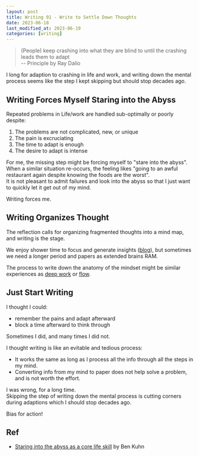 ```yaml
---
layout: post
title: Writing 01 - Write to Settle Down Thoughts
date: 2023-06-18
last_modified_at: 2023-06-19
categories: [writing]
---
```


> (People) keep crashing into what they are blind to until the crashing leads them to adapt\
> -- Principle by Ray Dalio

I long for adaption to crashing in life and work, and writing down the mental process seems like the step I kept skipping but should stop decades ago.

## Writing Forces Myself Staring into the Abyss
Repeated problems in Life/work are handled sub-optimally or poorly despite:
1. The problems are not complicated, new, or unique
1. The pain is excruciating
1. The time to adapt is enough
1. The desire to adapt is intense

For me, the missing step might be forcing myself to "stare into the abyss".\
When a similar situation re-occurs, the feeling likes "going to an awful restaurant again despite knowing the foods are the worst".\
It is not pleasant to admit failures and look into the abyss so that I just want to quickly let it get out of my mind.

Writing forces me.

## Writing Organizes Thought
The reflection calls for organizing fragmented thoughts into a mind map, and writing is the stage.

We enjoy shower time to focus and generate insights ([blog](https://www.benkuhn.net/attention/)), but sometimes we need a longer period and papers as extended brains RAM.

The process to write down the anatomy of the mindset might be similar experiences as [deep work](https://www.amazon.com/Deep-Work-Focused-Success-Distracted/dp/1455586692) or [flow](https://www.amazon.com/Flow-Psychology-Experience-Perennial-Classics/dp/0061339202/ref=sr_1_1?crid=13Q735K5OO2X7&keywords=flow&qid=1687143929&s=books&sprefix=flo%2Cstripbooks%2C137&sr=1-1).

## Just Start Writing
I thought I could:
- remember the pains and adapt afterward
- block a time afterward to think through

Sometimes I did, and many times I did not.

I thought writing is like an evitable and tedious process:
- It works the same as long as I process all the info through all the steps in my mind.
- Converting info from my mind to paper does not help solve a problem, and is not worth the effort.

I was wrong, for a long time.\
Skipping the step of writing down the mental process is cutting corners during adaptions which I should stop decades ago.

Bias for action!

## Ref
- [Staring into the abyss as a core life skill](https://www.benkuhn.net/abyss/) by Ben Kuhn
